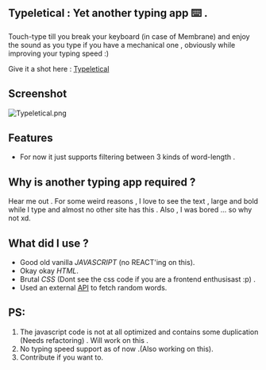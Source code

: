 ## Typeletical : Yet another typing app ⌨️ .

Touch-type till you break your keyboard (in case of Membrane) and enjoy the sound as you type if you have a mechanical one , obviously while improving your typing speed :)

Give it a shot here : [Typeletical](https://typeletical.netlify.app/)

## Screenshot 

![Typeletical.png](https://i.imgur.com/rSugPq5.png)

## Features 
- For now it just supports filtering between 3 kinds of word-length .

## Why is another typing app required ?

Hear me out . For some weird reasons , I love to see the  text , large and bold while I type and almost no other site has this . Also , I was bored ... so why not xd.

## What did I use ?

- Good old vanilla *JAVASCRIPT* (no REACT'ing on this).
- Okay okay *HTML*.
- Brutal *CSS* (Dont see the css code if you are a frontend enthusisast :p) .
- Used an external [API](https://random-word-api.herokuapp.com/home) to fetch random words.

## PS:

1. The javascript code is not at all optimized and contains some duplication (Needs refactoring) . Will work on this .
2. No typing speed support as of now .(Also working on this).
3. Contribute if you want to.
